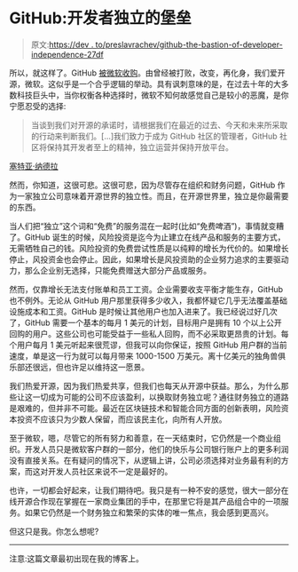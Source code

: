 # GitHub:开发者独立的堡垒

> 原文:[https://dev . to/preslavrachev/github-the-bastion-of-developer-independence-27df](https://dev.to/preslavrachev/github-the-bastion-of-developer-independence-27df)

所以，就这样了。GitHub [被微软收购](https://blogs.microsoft.com/blog/2018/06/04/microsoft-github-empowering-developers/)。由曾经被打败，改变，再化身，我们爱开源，微软。这似乎是一个合乎逻辑的举动。具有讽刺意味的是，在过去十年的大多数科技巨头中，当你权衡各种选择时，微软不知何故感觉自己是较小的恶魔，是你宁愿忍受的选择:

> 当谈到我们对开源的承诺时，请根据我们在最近的过去、今天和未来所采取的行动来判断我们。[...]我们致力于成为 GitHub 社区的管理者，GitHub 社区将保持其开发者至上的精神，独立运营并保持开放平台。

[塞特亚·纳德拉](https://blogs.microsoft.com/blog/2018/06/04/microsoft-github-empowering-developers/)

然而，你知道，这很可悲。这很可悲，因为尽管存在组织和财务问题，GitHub 作为一家独立公司意味着开源世界的独立性。而且，在开源世界里，独立是你最需要的东西。

当人们把“独立”这个词和“免费”的服务混在一起时(比如“免费啤酒”)，事情就变糟了。GitHub 诞生的时候，风险投资是迄今为止建立在线产品和服务的主要方式，无需牺牲自己的钱。风险投资的免费尝试性质是以纯粹的增长为代价的。如果增长停止，风投资金也会停止。因此，如果增长是风投资助的企业努力追求的主要驱动力，那么企业别无选择，只能免费赠送大部分产品或服务。

然而，仅靠增长无法支付账单和员工工资。企业需要收支平衡才能生存，GitHub 也不例外。无论从 GitHub 用户那里获得多少收入，我都怀疑它几乎无法覆盖基础设施成本和工资。GitHub 是时候让其他用户也加入进来了。我已经说过好几次了，GitHub 需要一个基本的每月 1 美元的计划，目标用户是拥有 10 个以上公开回购的用户。这些公司也可能受益于一些私人回购，而不必采取更昂贵的计划。每个用户每月 1 美元听起来很荒谬，但我可以向你保证，按照 GitHub 用户群的当前速度，单是这一行为就可以每月带来 1000-1500 万美元。离十亿美元的独角兽俱乐部还很远，但也许足以维持这一愿景。

我们热爱开源，因为我们热爱共享，但我们也每天从开源中获益。那么，为什么那些让这一切成为可能的公司不应该盈利，以换取财务独立呢？通往财务独立的道路是艰难的，但并非不可能。最近在区块链技术和智能合同方面的创新表明，风险资本投资不应该只为少数人保留，而应该民主化，向所有人开放。

至于微软，嗯，尽管它的所有努力和善意，在一天结束时，它仍然是一个商业组织。开发人员只是微软客户群的一部分，他们的快乐与公司银行账户上的更多利润没有直接关系。在有疑问的情况下，从逻辑上讲，公司必须选择对业务最有利的方案，而这对开发人员社区来说不一定是最好的。

也许，一切都会好起来，让我们期待吧。我只是有一种不安的感觉，很大一部分在线开源合作现在掌握在一家商业集团的手中，在那里它将是其产品组合中的一项服务。如果它仍然是一个财务独立和繁荣的实体的唯一焦点，我会感到更高兴。

但这只是我。你怎么想呢?

* * *

注意:这篇文章最初出现在我的博客上。